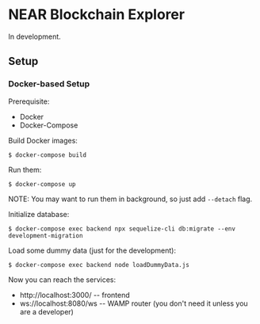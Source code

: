 # NEAR Blockchain Explorer

In development.

## Setup

### Docker-based Setup

Prerequisite:

-   Docker
-   Docker-Compose

Build Docker images:

```
$ docker-compose build
```

Run them:

```
$ docker-compose up
```

NOTE: You may want to run them in background, so just add `--detach` flag.

Initialize database:

```
$ docker-compose exec backend npx sequelize-cli db:migrate --env development-migration
```

Load some dummy data (just for the development):

```
$ docker-compose exec backend node loadDummyData.js
```

Now you can reach the services:

-   http://localhost:3000/ -- frontend
-   ws://localhost:8080/ws -- WAMP router (you don't need it unless you are a developer)

